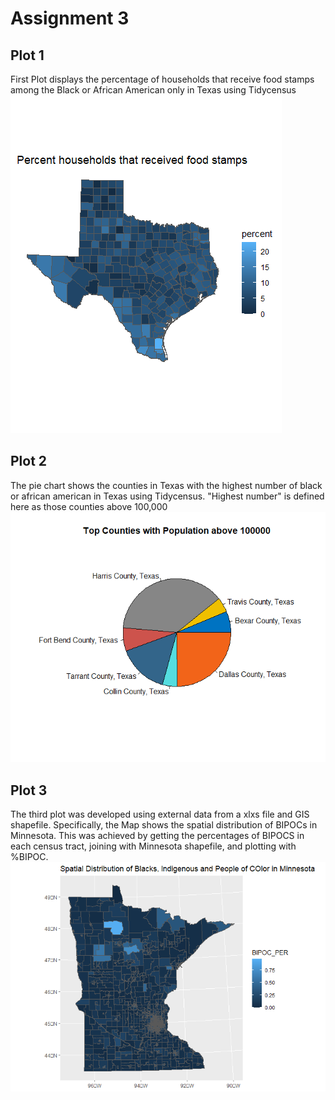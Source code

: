 # Assignment 3

## Plot 1
First Plot displays the percentage of households that receive food stamps among the Black or African American only in Texas using Tidycensus 
![Here is the Plot 1](Plot1.png)

## Plot 2
The pie chart shows the counties in Texas with the highest number of black or african american in Texas using Tidycensus. "Highest number" is defined here as those counties above 100,000
![Here is the Plot 2](Plot2.png)

## Plot 3
The third plot was developed using external data from a xlxs file and GIS shapefile. Specifically, the Map shows the spatial distribution of BIPOCs in Minnesota. This was achieved by getting the percentages of BIPOCS in each census tract, joining with Minnesota shapefile, and plotting with %BIPOC.
![Here is the Plot 3](Plot3.png)
